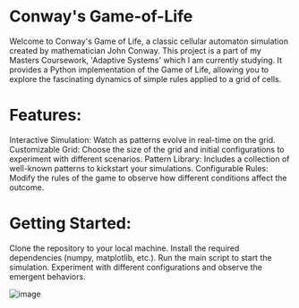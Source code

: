 # Conway's Game-of-Life

Welcome to Conway's Game of Life, a classic cellular automaton simulation created by mathematician John Conway. This project is a part of my Masters Coursework, 'Adaptive Systems' which I am currently studying. It provides a Python implementation of the Game of Life, allowing you to explore the fascinating dynamics of simple rules applied to a grid of cells.

# Features:
Interactive Simulation: Watch as patterns evolve in real-time on the grid.
Customizable Grid: Choose the size of the grid and initial configurations to experiment with different scenarios.
Pattern Library: Includes a collection of well-known patterns to kickstart your simulations.
Configurable Rules: Modify the rules of the game to observe how different conditions affect the outcome.


# Getting Started:
Clone the repository to your local machine.
Install the required dependencies (numpy, matplotlib, etc.).
Run the main script to start the simulation.
Experiment with different configurations and observe the emergent behaviors.

![image](https://github.com/adu3010/Conway-s-Game-of-Life/assets/50283146/f6cfe1f7-d1b7-4fe2-b85c-0f6d1b2a67ba)

